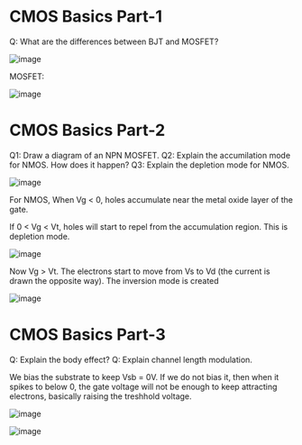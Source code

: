 # CMOS Basics Part-1
Q: What are the differences between BJT and MOSFET?

![image](https://github.com/coolnikitav/learning/assets/30304422/ad7c6e6b-a572-41db-b7ba-2676cfe71886)

MOSFET:

![image](https://github.com/coolnikitav/learning/assets/30304422/a8627ab5-7554-4c81-90a2-e8d90a633c36)

# CMOS Basics Part-2
Q1: Draw a diagram of an NPN MOSFET.
Q2: Explain the accumilation mode for NMOS. How does it happen?
Q3: Explain the depletion mode for NMOS.

![image](https://github.com/coolnikitav/learning/assets/30304422/e8102332-5556-4280-b062-ade0dbf74e74)

For NMOS, When Vg < 0, holes accumulate near the metal oxide layer of the gate. 

If 0 < Vg < Vt, holes will start to repel from the accumulation region. This is depletion mode.

![image](https://github.com/coolnikitav/learning/assets/30304422/29f80f23-d76f-4999-8575-8e49ac0d562c)

Now Vg > Vt. The electrons start to move from Vs to Vd (the current is drawn the opposite way). The inversion mode is created

![image](https://github.com/coolnikitav/learning/assets/30304422/7ae57d05-44a2-428c-9a53-65f50fcf023b)

# CMOS Basics Part-3
Q: Explain the body effect?
Q: Explain channel length modulation.

We bias the substrate to keep Vsb = 0V. If we do not bias it, then when it spikes to below 0, the gate voltage will not be enough to keep attracting electrons, basically raising the treshhold voltage.

![image](https://github.com/coolnikitav/learning/assets/30304422/8133ca11-433b-46f8-8979-8d84ad3c52a4)

![image](https://github.com/coolnikitav/learning/assets/30304422/b09ab2d5-f10c-4a8b-a246-ed04405919ec)
